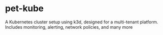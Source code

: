 # pet-kube
A Kubernetes cluster setup using k3d, designed for a multi-tenant platform. Includes monitoring, alerting, network policies,  and many more
